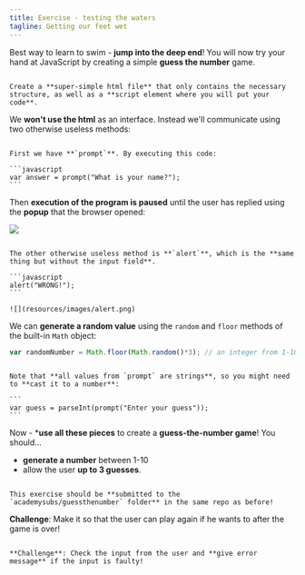 ```yaml
---
title: Exercise - testing the waters
tagline: Getting our feet wet
---
```


Best way to learn to swim - **jump into the deep end**! You will now try your hand at JavaScript by creating a simple **guess the number** game.

~~~

Create a **super-simple html file** that only contains the necessary structure, as well as a **script element where you will put your code**.

~~~

We **won't use the html** as an interface. Instead we'll communicate using two otherwise useless methods:

~~~

First we have **`prompt`**. By executing this code:

```javascript
var answer = prompt("What is your name?");
```

~~~

Then **execution of the program is paused** until the user has replied using the **popup** that the browser opened:

![](resources/images/prompt.png)

~~~

The other otherwise useless method is **`alert`**, which is the **same thing but without the input field**.

```javascript
alert("WRONG!");
```

![](resources/images/alert.png)

~~~

We can **generate a random value** using the `random` and `floor` methods of the built-in `Math` object:

```javascript
var randomNumber = Math.floor(Math.random()*3); // an integer from 1-10
```

~~~

Note that **all values from `prompt` are strings**, so you might need to **cast it to a number**:

```
var guess = parseInt(prompt("Enter your guess"));
```

~~~

Now - ***use all these pieces** to create a **guess-the-number game**! You should...

* **generate a number** between 1-10
* allow the user **up to 3 guesses**.

~~~

This exercise should be **submitted to the `academysubs/guessthenumber` folder** in the same repo as before!

~~~

**Challenge**: Make it so that the user can play again if he wants to after the game is over!

~~~

**Challenge**: Check the input from the user and **give error message** if the input is faulty!

